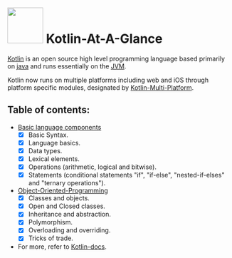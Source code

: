 # <img src="https://user-images.githubusercontent.com/60224159/222824745-88da2115-2c6b-4ba1-98b5-7beef34c9d99.png" height=80 width=80/> Kotlin-At-A-Glance
[Kotlin](https://github.com/JetBrains/kotlin) is an open source high level programming language based primarily on [java](https://docs.oracle.com/en/java/javase/19/) and runs essentially on the [JVM](https://docs.oracle.com/javase/specs/jvms/se19/html/jvms-1.html).

Kotlin now runs on multiple platforms including web and iOS through platform specific modules, designated by [Kotlin-Multi-Platform](https://kotlinlang.org/docs/multiplatform-mobile-getting-started.html).

## Table of contents: 
- [Basic language components](https://github.com/Google-Developers-Sohag/Kotlin-At-A-Glance/tree/master/Kotlin-I-Sessions)
  - [x] Basic Syntax.
  - [x] Language basics.
  - [x] Data types.
  - [x] Lexical elements.
  - [x] Operations (arithmetic, logical and bitwise).
  - [x] Statements (conditional statements "if", "if-else", "nested-if-elses" and "ternary operations").

- [Object-Oriented-Programming](https://github.com/Google-Developers-Sohag/Kotlin-At-A-Glance/tree/master/OOP-Sessions)
  - [x] Classes and objects.
  - [x] Open and Closed classes.
  - [x] Inheritance and abstraction.
  - [x] Polymorphism.
  - [x] Overloading and overriding.
  - [x] Tricks of trade.

- For more, refer to [Kotlin-docs](https://kotlinlang.org/docs/home.html).
